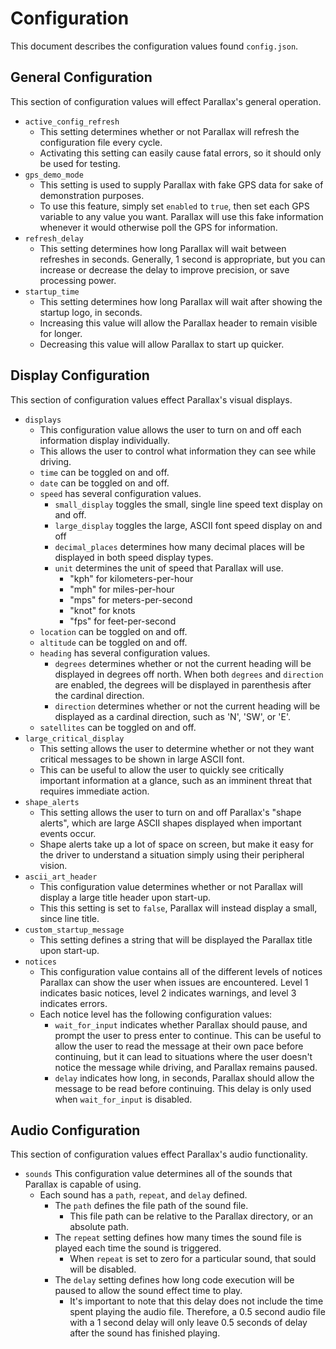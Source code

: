# Configuration

This document describes the configuration values found `config.json`.


## General Configuration

This section of configuration values will effect Parallax's general operation.

- `active_config_refresh`
    - This setting determines whether or not Parallax will refresh the configuration file every cycle.
    - Activating this setting can easily cause fatal errors, so it should only be used for testing.
- `gps_demo_mode`
    - This setting is used to supply Parallax with fake GPS data for sake of demonstration purposes.
    - To use this feature, simply set `enabled` to `true`, then set each GPS variable to any value you want. Parallax will use this fake information whenever it would otherwise poll the GPS for information.
- `refresh_delay`
    - This setting determines how long Parallax will wait between refreshes in seconds. Generally, 1 second is appropriate, but you can increase or decrease the delay to improve precision, or save processing power.
- `startup_time`
    - This setting determines how long Parallax will wait after showing the startup logo, in seconds.
    - Increasing this value will allow the Parallax header to remain visible for longer.
    - Decreasing this value will allow Parallax to start up quicker.


## Display Configuration

This section of configuration values effect Parallax's visual displays.

- `displays`
    - This configuration value allows the user to turn on and off each information display individually.
    - This allows the user to control what information they can see while driving.
    - `time` can be toggled on and off.
    - `date` can be toggled on and off.
    - `speed` has several configuration values.
        - `small_display` toggles the small, single line speed text display on and off.
        - `large_display` toggles the large, ASCII font speed display on and off
        - `decimal_places` determines how many decimal places will be displayed in both speed display types.
        - `unit` determines the unit of speed that Parallax will use.
            - "kph" for kilometers-per-hour
            - "mph" for miles-per-hour
            - "mps" for meters-per-second
            - "knot" for knots
            - "fps" for feet-per-second
    - `location` can be toggled on and off.
    - `altitude` can be toggled on and off.
    - `heading` has several configuration values.
        - `degrees` determines whether or not the current heading will be displayed in degrees off north. When both `degrees` and `direction` are enabled, the degrees will be displayed in parenthesis after the cardinal direction.
        - `direction` determines whether or not the current heading will be displayed as a cardinal direction, such as 'N', 'SW', or 'E'.
    - `satellites` can be toggled on and off.
- `large_critical_display`
    - This setting allows the user to determine whether or not they want critical messages to be shown in large ASCII font.
    - This can be useful to allow the user to quickly see critically important information at a glance, such as an imminent threat that requires immediate action.
- `shape_alerts`
    - This setting allows the user to turn on and off Parallax's "shape alerts", which are large ASCII shapes displayed when important events occur.
    - Shape alerts take up a lot of space on screen, but make it easy for the driver to understand a situation simply using their peripheral vision.
- `ascii_art_header`
    - This configuration value determines whether or not Parallax will display a large title header upon start-up.
    - This this setting is set to `false`, Parallax will instead display a small, since line title.
- `custom_startup_message`
    - This setting defines a string that will be displayed the Parallax title upon start-up.
- `notices`
    - This configuration value contains all of the different levels of notices Parallax can show the user when issues are encountered. Level 1 indicates basic notices, level 2 indicates warnings, and level 3 indicates errors.
    - Each notice level has the following configuration values:
        - `wait_for_input` indicates whether Parallax should pause, and prompt the user to press enter to continue. This can be useful to allow the user to read the message at their own pace before continuing, but it can lead to situations where the user doesn't notice the message while driving, and Parallax remains paused.
        - `delay` indicates how long, in seconds, Parallax should allow the message to be read before continuing. This delay is only used when `wait_for_input` is disabled.


## Audio Configuration

This section of configuration values effect Parallax's audio functionality.

- `sounds`
    This configuration value determines all of the sounds that Parallax is capable of using.
    - Each sound has a `path`, `repeat`, and `delay` defined.
        - The `path` defines the file path of the sound file.
            - This file path can be relative to the Parallax directory, or an absolute path.
        - The `repeat` setting defines how many times the sound file is played each time the sound is triggered.
            - When `repeat` is set to zero for a particular sound, that sould will be disabled.
        - The `delay` setting defines how long code execution will be paused to allow the sound effect time to play.
            - It's important to note that this delay does not include the time spent playing the audio file. Therefore, a 0.5 second audio file with a 1 second delay will only leave 0.5 seconds of delay after the sound has finished playing.
